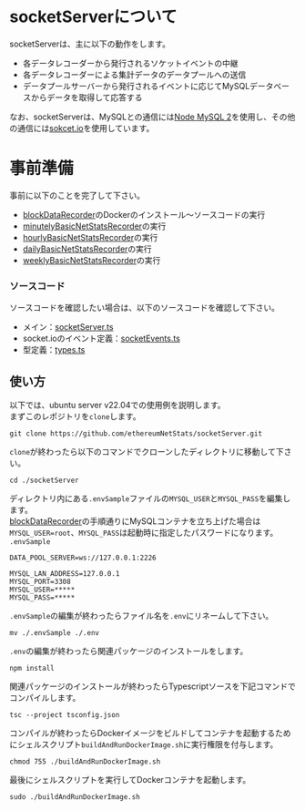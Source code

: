 # socketServerについて
socketServerは、主に以下の動作をします。
- 各データレコーダーから発行されるソケットイベントの中継
- 各データレコーダーによる集計データのデータプールへの送信
- データプールサーバーから発行されるイベントに応じてMySQLデータベースからデータを取得して応答する  

なお、socketServerは、MySQLとの通信には[Node MySQL 2](https://github.com/sidorares/node-mysql2#readme)を使用し、その他の通信には[sokcet.io](https://socket.io/)を使用しています。

# 事前準備
事前に以下のことを完了して下さい。
- [blockDataRecorder](https://github.com/ethereumNetStats/blockDataRecorder)のDockerのインストール〜ソースコードの実行
- [minutelyBasicNetStatsRecorder](https://github.com/ethereumNetStats/minutelyBasicNetStatsRecorder)の実行
- [hourlyBasicNetStatsRecorder](https://github.com/ethereumNetStats/hourlyBasicNetStatsRecorder)の実行
- [dailyBasicNetStatsRecorder](https://github.com/ethereumNetStats/dailyBasicNetStatsRecorder)の実行
- [weeklyBasicNetStatsRecorder](https://github.com/ethereumNetStats/weeklyBasicNetStatsRecorder)の実行

### ソースコード
ソースコードを確認したい場合は、以下のソースコードを確認して下さい。
- メイン：[socketServer.ts]()
- socket.ioのイベント定義：[socketEvents.ts](https://github.com/ethereumNetStats/socketServer/blob/main/types/socketEvents.ts)
- 型定義：[types.ts](https://github.com/ethereumNetStats/socketServer/blob/main/types/types.ts)

## 使い方
以下では、ubuntu server v22.04での使用例を説明します。  
まずこのレポジトリを`clone`します。
```shell
git clone https://github.com/ethereumNetStats/socketServer.git
```
`clone`が終わったら以下のコマンドでクローンしたディレクトリに移動して下さい。
```shell
cd ./socketServer
```
ディレクトリ内にある`.envSample`ファイルの`MYSQL_USER`と`MYSQL_PASS`を編集します。  
[blockDataRecorder](https://github.com/ethereumNetStats/blockDataRecorder)の手順通りにMySQLコンテナを立ち上げた場合は`MYSQL_USER=root`、`MYSQL_PASS`は起動時に指定したパスワードになります。  
`.envSample`
```
DATA_POOL_SERVER=ws://127.0.0.1:2226

MYSQL_LAN_ADDRESS=127.0.0.1
MYSQL_PORT=3308
MYSQL_USER=*****
MYSQL_PASS=*****
```
`.envSample`の編集が終わったらファイル名を`.env`にリネームして下さい。
```shell
mv ./.envSample ./.env 
```
`.env`の編集が終わったら関連パッケージのインストールをします。
```shell
npm install
```
関連パッケージのインストールが終わったらTypescriptソースを下記コマンドでコンパイルします。
```shell
tsc --project tsconfig.json
```
コンパイルが終わったらDockerイメージをビルドしてコンテナを起動するためにシェルスクリプト`buildAndRunDockerImage.sh`に実行権限を付与します。
```shell
chmod 755 ./buildAndRunDockerImage.sh
```
最後にシェルスクリプトを実行してDockerコンテナを起動します。
```shell
sudo ./buildAndRunDockerImage.sh
```

